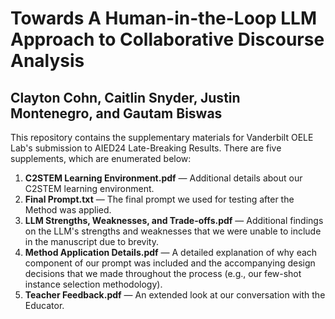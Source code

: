 # Towards A Human-in-the-Loop LLM Approach to Collaborative Discourse Analysis
## Clayton Cohn, Caitlin Snyder, Justin Montenegro, and Gautam Biswas

This repository contains the supplementary materials for Vanderbilt OELE Lab's submission to AIED24 Late-Breaking Results. There are five supplements, which are enumerated below:

1. **C2STEM Learning Environment.pdf** — Additional details about our C2STEM learning environment.
2. **Final Prompt.txt** — The final prompt we used for testing after the Method was applied.
3. **LLM Strengths, Weaknesses, and Trade-offs.pdf** — Additional findings on the LLM's strengths and weaknesses that we were unable to include in the manuscript due to brevity.
4. **Method Application Details.pdf** — A detailed explanation of why each component of our prompt was included and the accompanying design decisions that we made throughout the process (e.g., our few-shot instance selection methodology).
5. **Teacher Feedback.pdf** — An extended look at our conversation with the Educator.
